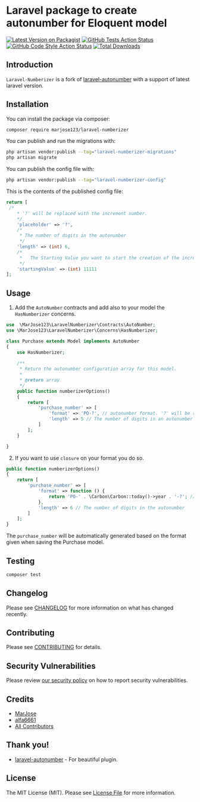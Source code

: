 # Laravel package to create autonumber for Eloquent model

[![Latest Version on Packagist](https://img.shields.io/packagist/v/marjose123/laravel-numberizer.svg?style=flat-square)](https://packagist.org/packages/marjose123/laravel-numberizer)
[![GitHub Tests Action Status](https://img.shields.io/github/actions/workflow/status/marjose123/laravel-numberizer/run-tests.yml?branch=main&label=tests&style=flat-square)](https://github.com/marjose123/laravel-numberizer/actions?query=workflow%3Arun-tests+branch%3Amain)
[![GitHub Code Style Action Status](https://img.shields.io/github/actions/workflow/status/marjose123/laravel-numberizer/fix-php-code-style-issues.yml?branch=main&label=code%20style&style=flat-square)](https://github.com/marjose123/laravel-numberizer/actions?query=workflow%3A"Fix+PHP+code+style+issues"+branch%3Amain)
[![Total Downloads](https://img.shields.io/packagist/dt/marjose123/laravel-numberizer.svg?style=flat-square)](https://packagist.org/packages/marjose123/laravel-numberizer)

## Introduction

`Laravel-Numberizer` is a fork of [laravel-autonumber](https://github.com/alfa6661/laravel-autonumber) with a support of latest laravel version.

## Installation

You can install the package via composer:

```bash
composer require marjose123/laravel-numberizer
```

You can publish and run the migrations with:

```bash
php artisan vendor:publish --tag="laravel-numberizer-migrations"
php artisan migrate
```

You can publish the config file with:

```bash
php artisan vendor:publish --tag="laravel-numberizer-config"
```

This is the contents of the published config file:

```php
return [
 /*
    * '?' will be replaced with the increment number.
    */
    'placeholder' => '?',
    /*
     * The number of digits in the autonumber
     */
    'length' => (int) 6,
    /*
     *   The Starting Value you want to start the creation of the incremental number
     */
    'startingValue' => (int) 11111
];
```


## Usage

1. Add the `AutoNumber` contracts and add also to your model the `HasNumberizer` concerns.

```php
use  \MarJose123\LaravelNumberizer\Contracts\AutoNumber;
use \MarJose123\LaravelNumberizer\Concerns\HasNumberizer;

class Purchase extends Model implements AutoNumber
{
    use HasNumberizer;
    
    /**
     * Return the autonumber configuration array for this model.
     *
     * @return array
     */
    public function numberizerOptions()
    {
        return [
            'purchase_number' => [
                'format' => 'PO-?', // autonumber format. '?' will be replaced with the generated number.
                'length' => 5 // The number of digits in an autonumber
            ]
        ];
    }

}
```

2. If you want to use `closure` on your format you do so.
```php
public function numberizerOptions()
{
    return [
        'purchase_number' => [
            'format' => function () {
                return 'PO-' . \Carbon\Carbon::today()->year . '-?'; // autonumber format. '?' will be replaced with the generated number.
            },
            'length' => 6 // The number of digits in the autonumber
        ]
    ];
}

```

The `purchase_number` will be automatically generated based on the format given when saving the Purchase model.


## Testing

```bash
composer test
```

## Changelog

Please see [CHANGELOG](CHANGELOG.md) for more information on what has changed recently.

## Contributing

Please see [CONTRIBUTING](CONTRIBUTING.md) for details.

## Security Vulnerabilities

Please review [our security policy](../../security/policy) on how to report security vulnerabilities.

## Credits

- [MarJose](https://github.com/MarJose123)
- [alfa6661](https://github.com/alfa6661)
- [All Contributors](../../contributors)

## Thank you!

- [laravel-autonumber](https://github.com/alfa6661/laravel-autonumber) - For beautiful plugin.

## License

The MIT License (MIT). Please see [License File](LICENSE.md) for more information.
